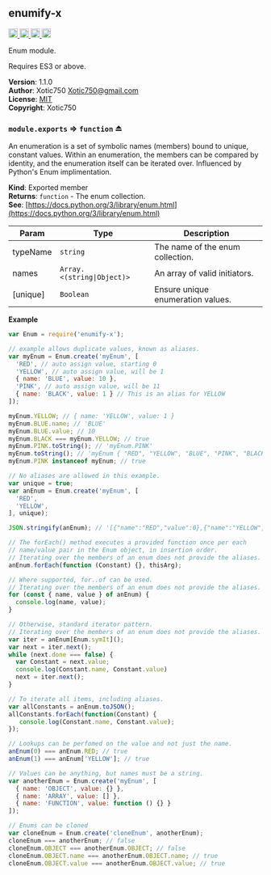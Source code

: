 <a name="module_enumify-x"></a>

## enumify-x
<a href="https://travis-ci.org/Xotic750/enumify-x"
title="Travis status">
<img
src="https://travis-ci.org/Xotic750/enumify-x.svg?branch=master"
alt="Travis status" height="18">
</a>
<a href="https://david-dm.org/Xotic750/enumify-x"
title="Dependency status">
<img src="https://david-dm.org/Xotic750/enumify-x.svg"
alt="Dependency status" height="18"/>
</a>
<a
href="https://david-dm.org/Xotic750/enumify-x#info=devDependencies"
title="devDependency status">
<img src="https://david-dm.org/Xotic750/enumify-x/dev-status.svg"
alt="devDependency status" height="18"/>
</a>
<a href="https://badge.fury.io/js/enumify-x" title="npm version">
<img src="https://badge.fury.io/js/enumify-x.svg"
alt="npm version" height="18">
</a>

Enum module.

Requires ES3 or above.

**Version**: 1.1.0  
**Author**: Xotic750 <Xotic750@gmail.com>  
**License**: [MIT](&lt;https://opensource.org/licenses/MIT&gt;)  
**Copyright**: Xotic750  
<a name="exp_module_enumify-x--module.exports"></a>

### `module.exports` ⇒ <code>function</code> ⏏
An enumeration is a set of symbolic names (members) bound to unique, constant
values. Within an enumeration, the members can be compared by identity, and
the enumeration itself can be iterated over.
Influenced by Python's Enum implimentation.

**Kind**: Exported member  
**Returns**: <code>function</code> - The enum collection.  
**See**: [https://docs.python.org/3/library/enum.html](https://docs.python.org/3/library/enum.html)  

| Param | Type | Description |
| --- | --- | --- |
| typeName | <code>string</code> | The name of the enum collection. |
| names | <code>Array.&lt;(string\|Object)&gt;</code> | An array of valid initiators. |
| [unique] | <code>Boolean</code> | Ensure unique enumeration values. |

**Example**  
```js
var Enum = require('enumify-x');

// example allows duplicate values, known as aliases.
var myEnum = Enum.create('myEnum', [
  'RED', // auto assign value, starting 0
  'YELLOW', // auto assign value, will be 1
  { name: 'BLUE', value: 10 },
  'PINK', // auto assign value, will be 11
  { name: 'BLACK', value: 1 } // This is an alias for YELLOW
]);

myEnum.YELLOW; // { name: 'YELLOW', value: 1 }
myEnum.BLUE.name; // 'BLUE'
myEnum.BLUE.value; // 10
myEnum.BLACK === myEnum.YELLOW; // true
myEnum.PINK.toString(); // 'myEnum.PINK'
myEnum.toString(); // 'myEnum { "RED", "YELLOW", "BLUE", "PINK", "BLACK" }'
myEnum.PINK instanceof myEnum; // true

// No aliases are allowed in this example.
var unique = true;
var anEnum = Enum.create('myEnum', [
  'RED',
  'YELLOW',
], unique);

JSON.stringify(anEnum); // '[{"name":"RED","value":0},{"name":"YELLOW","value":1}]'

// The forEach() method executes a provided function once per each
// name/value pair in the Enum object, in insertion order.
// Iterating over the members of an enum does not provide the aliases.
anEnum.forEach(function (Constant) {}, thisArg);

// Where supported, for..of can be used.
// Iterating over the members of an enum does not provide the aliases.
for (const { name, value } of anEnum) {
  console.log(name, value);
}

// Otherwise, standard iterator pattern.
// Iterating over the members of an enum does not provide the aliases.
var iter = anEnum[Enum.symIt]();
var next = iter.next();
while (next.done === false) {
  var Constant = next.value;
  console.log(Constant.name, Constant.value)
  next = iter.next();
}

// To iterate all items, including aliases.
var allConstants = anEnum.toJSON();
allConstants.forEach(function(Constant) {
   console.log(Constant.name, Constant.value);
});

// Lookups can be perfomed on the value and not just the name.
anEnum(0) === anEnum.RED; // true
anEnum(1) === anEnum['YELLOW']; // true

// Values can be anything, but names must be a string.
var anotherEnum = Enum.create('myEnum', [
  { name: 'OBJECT', value: {} },
  { name: 'ARRAY', value: [] },
  { name: 'FUNCTION', value: function () {} }
]);

// Enums can be cloned
var cloneEnum = Enum.create('cloneEnum', anotherEnum);
cloneEnum === anotherEnum; // false
cloneEnum.OBJECT === anotherEnum.OBJECT; // false
cloneEnum.OBJECT.name === anotherEnum.OBJECT.name; // true
cloneEnum.OBJECT.value === anotherEnum.OBJECT.value; // true
```
